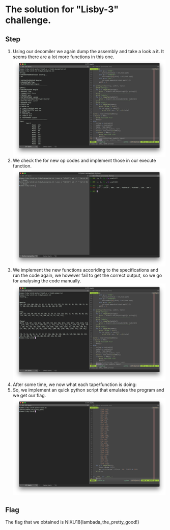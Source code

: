 # The solution for "Lisby-3" challenge.

## Step
1. Using our decomiler we again dump the assembly and take a look a it. It seems there are a lot more functions in this one. ![decompile](0.png)
2. We check the for new op codes and implement those in our execute function. ![newcodes](1.png)
3. We implement the new functions accoriding to the specifications and run the code again, we however fail to get the correct output, so
we go for analysing the code manually. ![output](2.png)
4. After some time, we now what each tape/function is doing: 
5. So, we implement an quick python script that emulates the program and we get our flag.
![flag](4.png)

## Flag
The flag that we obtained is NIXU18{lambada_the_pretty_good!}
